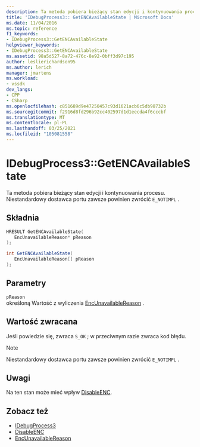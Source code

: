 ```yaml
---
description: Ta metoda pobiera bieżący stan edycji i kontynuowania procesu.
title: 'IDebugProcess3:: GetENCAvailableState | Microsoft Docs'
ms.date: 11/04/2016
ms.topic: reference
f1_keywords:
- IDebugProcess3::GetENCAvailableState
helpviewer_keywords:
- IDebugProcess3::GetENCAvailableState
ms.assetid: 98a5d527-8a72-476c-8e92-0bff3d97c195
author: leslierichardson95
ms.author: lerich
manager: jmartens
ms.workload:
- vssdk
dev_langs:
- CPP
- CSharp
ms.openlocfilehash: c851689d9e47250457c93d1621acb6c5db98732b
ms.sourcegitcommit: f2916d8fd296b92cc402597d1d1eecda4f6cccbf
ms.translationtype: MT
ms.contentlocale: pl-PL
ms.lasthandoff: 03/25/2021
ms.locfileid: "105081558"
---
```

# <a name="idebugprocess3getencavailablestate"></a>IDebugProcess3::GetENCAvailableState
Ta metoda pobiera bieżący stan edycji i kontynuowania procesu. Niestandardowy dostawca portu zawsze powinien zwrócić `E_NOTIMPL` .

## <a name="syntax"></a>Składnia

```cpp
HRESULT GetENCAvailableState(
   EncUnavailableReason* pReason
);
```

```csharp
int GetENCAvailableState(
   EncUnavailableReason[] pReason
);
```

## <a name="parameters"></a>Parametry
`pReason`\
określoną Wartość z wyliczenia [EncUnavailableReason](../../../extensibility/debugger/reference/encunavailablereason.md) .

## <a name="return-value"></a>Wartość zwracana
 Jeśli powiedzie się, zwraca `S_OK` ; w przeciwnym razie zwraca kod błędu.

> [!NOTE]
> Niestandardowy dostawca portu zawsze powinien zwrócić `E_NOTIMPL` .

## <a name="remarks"></a>Uwagi
 Na ten stan może mieć wpływ [DisableENC](../../../extensibility/debugger/reference/idebugprocess3-disableenc.md).

## <a name="see-also"></a>Zobacz też
- [IDebugProcess3](../../../extensibility/debugger/reference/idebugprocess3.md)
- [DisableENC](../../../extensibility/debugger/reference/idebugprocess3-disableenc.md)
- [EncUnavailableReason](../../../extensibility/debugger/reference/encunavailablereason.md)
